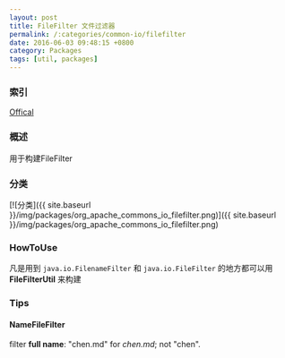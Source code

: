```yaml
---
layout: post
title: FileFilter 文件过滤器
permalink: /:categories/common-io/filefilter
date: 2016-06-03 09:48:15 +0800
category: Packages
tags: [util, packages]
---
```


### 索引

[Offical](https://commons.apache.org/proper/commons-io/javadocs/api-release/)

### 概述

用于构建FileFilter

### 分类

[![分类]({{ site.baseurl }}/img/packages/org_apache_commons_io_filefilter.png)]({{ site.baseurl }}/img/packages/org_apache_commons_io_filefilter.png)

### HowToUse

凡是用到 `java.io.FilenameFilter` 和 `java.io.FileFilter` 的地方都可以用
 **FileFilterUtil** 来构建

### Tips

#### NameFileFilter

filter **full name**: "chen.md" for *chen.md*; not "chen". 
